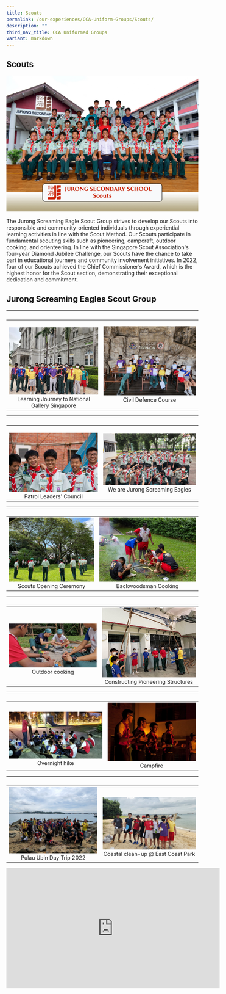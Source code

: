 ```yaml
---
title: Scouts
permalink: /our-experiences/CCA-Uniform-Groups/Scouts/
description: ""
third_nav_title: CCA Uniformed Groups
variant: markdown
---
```

## Scouts 

![](/images/SCOUTS_FORMAL.jpg)

The Jurong Screaming Eagle Scout Group strives to develop our Scouts into responsible and community-oriented individuals through experiential learning activities in line with the Scout Method. Our Scouts participate in fundamental scouting skills such as pioneering, campcraft, outdoor cooking, and orienteering. In line with the Singapore Scout Association's four-year Diamond Jubilee Challenge, our Scouts have the chance to take part in educational journeys and community involvement initiatives. In 2022, four of our Scouts achieved the Chief Commissioner’s Award, which is the highest honor for the Scout section, demonstrating their exceptional dedication and commitment.

## Jurong Screaming Eagles Scout Group

|&nbsp;&nbsp; |&nbsp;&nbsp; |  
|---|---|  
|&nbsp;![](/images/JSC1-Learning%20Journey%20to%20National%20Gallery%20SG.jpg) <center>Learning Journey to National Gallery Singapore</center> | ![](/images/JSC2-Civil%20Defence%20Course.jpg)<center>Civil Defence Course</center> |

|&nbsp;&nbsp; |&nbsp;&nbsp; |  
|---|---|  
|&nbsp;&nbsp;![](/images/JSC3-Patrol%20Leaders%20Council.jpg) <center>Patrol Leaders' Council</center> |  ![](/images/JSC4-We%20are%20Jurong%20Screaming%20Eagles.jpg)<center>We are Jurong Screaming Eagles</center> |

|&nbsp;&nbsp; |&nbsp;&nbsp; |  
|---|---|  
| ![](/images/JSC5-Scouts%20opening%20ceremony.jpg)<center>Scouts Opening Ceremony</center> |![](/images/JSC6-Backwoodsman%20cooking.jpg)<center> Backwoodsman Cooking</center> |

|&nbsp;&nbsp; |&nbsp;&nbsp; |  
|---|---|  
|&nbsp;![](/images/JSC7-Outdoor%20cooking.jpg) <center>Outdoor cooking</center> | ![](/images/JSC8-Constructing%20pioneering%20structures.jpg)<center>Constructing Pioneering Structures</center> |

|&nbsp;&nbsp; |&nbsp;&nbsp; |  
|---|---|  
|&nbsp;![](/images/JCS9Overnight%20hike.jpg) <center>Overnight hike</center> |![](/images/JCS10-Campfire.jpg)<center>Campfire</center> |

|&nbsp;&nbsp; |&nbsp;&nbsp; |  
|---|---|  
| ![](/images/JCS11-Pulau%20Ubin%20Day%20Trip%202022.jpg)<center>Pulau Ubin Day Trip 2022</center> | &nbsp;![](/images/JCS12-Coastal%20clean-up%20@%20East%20Coast%20Park.jpg) <center>Coastal clean-up @ East Coast Park</center> |



<iframe width="560" height="315" src="https://www.youtube.com/embed/AnrSzI3gxaQ" title="YouTube video player" frameborder="0" allow="accelerometer; autoplay; clipboard-write; encrypted-media; gyroscope; picture-in-picture; web-share" allowfullscreen=""></iframe>

